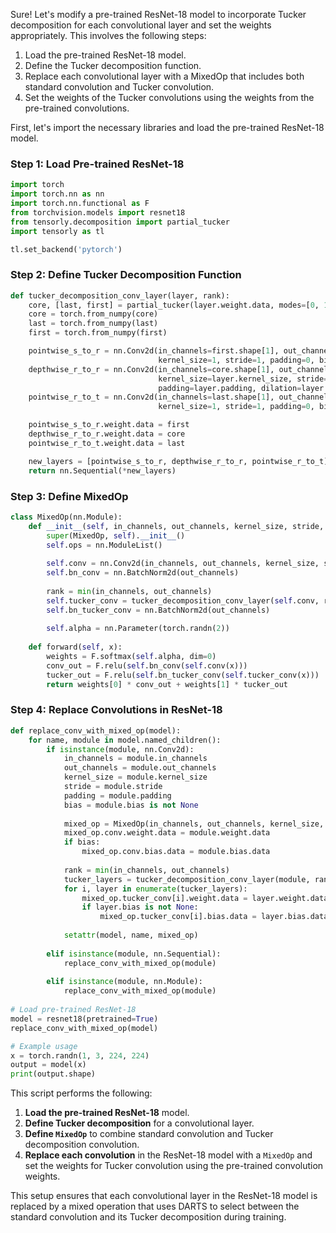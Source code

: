 Sure! Let's modify a pre-trained ResNet-18 model to incorporate Tucker decomposition for each convolutional layer and set the weights appropriately. This involves the following steps:

1. Load the pre-trained ResNet-18 model.
2. Define the Tucker decomposition function.
3. Replace each convolutional layer with a MixedOp that includes both standard convolution and Tucker convolution.
4. Set the weights of the Tucker convolutions using the weights from the pre-trained convolutions.

First, let's import the necessary libraries and load the pre-trained ResNet-18 model.

### Step 1: Load Pre-trained ResNet-18

```python
import torch
import torch.nn as nn
import torch.nn.functional as F
from torchvision.models import resnet18
from tensorly.decomposition import partial_tucker
import tensorly as tl

tl.set_backend('pytorch')
```

### Step 2: Define Tucker Decomposition Function

```python
def tucker_decomposition_conv_layer(layer, rank):
    core, [last, first] = partial_tucker(layer.weight.data, modes=[0, 1], ranks=[rank, rank])
    core = torch.from_numpy(core)
    last = torch.from_numpy(last)
    first = torch.from_numpy(first)

    pointwise_s_to_r = nn.Conv2d(in_channels=first.shape[1], out_channels=first.shape[0],
                                 kernel_size=1, stride=1, padding=0, bias=False)
    depthwise_r_to_r = nn.Conv2d(in_channels=core.shape[1], out_channels=core.shape[0],
                                 kernel_size=layer.kernel_size, stride=layer.stride,
                                 padding=layer.padding, dilation=layer.dilation, bias=False)
    pointwise_r_to_t = nn.Conv2d(in_channels=last.shape[1], out_channels=last.shape[0],
                                 kernel_size=1, stride=1, padding=0, bias=False)

    pointwise_s_to_r.weight.data = first
    depthwise_r_to_r.weight.data = core
    pointwise_r_to_t.weight.data = last

    new_layers = [pointwise_s_to_r, depthwise_r_to_r, pointwise_r_to_t]
    return nn.Sequential(*new_layers)
```

### Step 3: Define MixedOp

```python
class MixedOp(nn.Module):
    def __init__(self, in_channels, out_channels, kernel_size, stride, padding, bias):
        super(MixedOp, self).__init__()
        self.ops = nn.ModuleList()
        
        self.conv = nn.Conv2d(in_channels, out_channels, kernel_size, stride, padding, bias=bias)
        self.bn_conv = nn.BatchNorm2d(out_channels)
        
        rank = min(in_channels, out_channels)
        self.tucker_conv = tucker_decomposition_conv_layer(self.conv, rank)
        self.bn_tucker_conv = nn.BatchNorm2d(out_channels)
        
        self.alpha = nn.Parameter(torch.randn(2))
    
    def forward(self, x):
        weights = F.softmax(self.alpha, dim=0)
        conv_out = F.relu(self.bn_conv(self.conv(x)))
        tucker_out = F.relu(self.bn_tucker_conv(self.tucker_conv(x)))
        return weights[0] * conv_out + weights[1] * tucker_out
```

### Step 4: Replace Convolutions in ResNet-18

```python
def replace_conv_with_mixed_op(model):
    for name, module in model.named_children():
        if isinstance(module, nn.Conv2d):
            in_channels = module.in_channels
            out_channels = module.out_channels
            kernel_size = module.kernel_size
            stride = module.stride
            padding = module.padding
            bias = module.bias is not None
            
            mixed_op = MixedOp(in_channels, out_channels, kernel_size, stride, padding, bias)
            mixed_op.conv.weight.data = module.weight.data
            if bias:
                mixed_op.conv.bias.data = module.bias.data
            
            rank = min(in_channels, out_channels)
            tucker_layers = tucker_decomposition_conv_layer(module, rank)
            for i, layer in enumerate(tucker_layers):
                mixed_op.tucker_conv[i].weight.data = layer.weight.data
                if layer.bias is not None:
                    mixed_op.tucker_conv[i].bias.data = layer.bias.data
            
            setattr(model, name, mixed_op)
        
        elif isinstance(module, nn.Sequential):
            replace_conv_with_mixed_op(module)
        
        elif isinstance(module, nn.Module):
            replace_conv_with_mixed_op(module)
            
# Load pre-trained ResNet-18
model = resnet18(pretrained=True)
replace_conv_with_mixed_op(model)

# Example usage
x = torch.randn(1, 3, 224, 224)
output = model(x)
print(output.shape)
```

This script performs the following:

1. **Load the pre-trained ResNet-18** model.
2. **Define Tucker decomposition** for a convolutional layer.
3. **Define `MixedOp`** to combine standard convolution and Tucker decomposition convolution.
4. **Replace each convolution** in the ResNet-18 model with a `MixedOp` and set the weights for Tucker convolution using the pre-trained convolution weights.

This setup ensures that each convolutional layer in the ResNet-18 model is replaced by a mixed operation that uses DARTS to select between the standard convolution and its Tucker decomposition during training.
